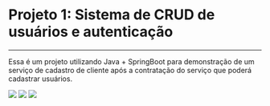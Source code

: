 # Projeto 1: Sistema de CRUD de usuários e autenticação

___

Essa é um projeto utilizando Java + SpringBoot para demonstração de um serviço de cadastro de cliente após a contratação do serviço que poderá cadastrar usuários.   

<img src="/images/UML1.png">   

<img src="/images/Diagrama de classe.png">   

<img src="/images/Diagrama de sequencia.png">   